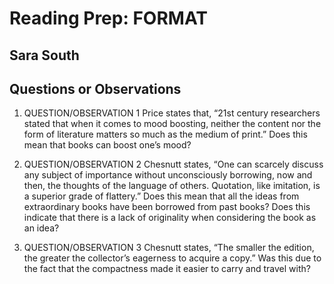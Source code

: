 # Reading Prep: FORMAT

 ## Sara South
 
 ## Questions or Observations

1. QUESTION/OBSERVATION 1 Price states that, “21st century researchers stated that when it comes to mood boosting, neither the content nor the form of literature matters so much as the medium of print.” Does this mean that books can boost one’s mood?

2. QUESTION/OBSERVATION 2 Chesnutt states, “One can scarcely discuss any subject of importance without unconsciously borrowing, now and then, the thoughts of the language of others. Quotation, like imitation, is a superior grade of flattery.” Does this mean that all the ideas from extraordinary books have been borrowed from past books? Does this indicate that there is a lack of originality when considering the book as an idea?

3. QUESTION/OBSERVATION 3 Chesnutt states, “The smaller the edition, the greater the collector’s eagerness to acquire a copy.” Was this due to the fact that the compactness made it easier to carry and travel with?

